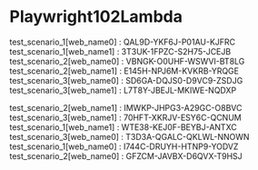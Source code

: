 # Playwright102Lambda
test_scenario_1[web_name0] : QAL9D-YKF6J-P01AU-KJFRC
test_scenario_1[web_name1] : 3T3UK-1FPZC-S2H75-JCEJB 
test_scenario_2[web_name0] : VBNGK-O0UHF-WSWVI-BT8LG
test_scenario_2[web_name1] : E145H-NPJ6M-KVKRB-YRQGE
test_scenario_3[web_name0] : SD6GA-DQJS0-D9VC9-ZSDJG
test_scenario_3[web_name1] : L7T8Y-JBEJL-MKIWE-NQDXP


test_scenario_2[web_name1] : IMWKP-JHPG3-A29GC-O8BVC
test_scenario_3[web_name1] : 70HFT-XKRJV-ESY6C-QCNUM
test_scenario_1[web_name1] : WTE38-KEJ0F-BEYBJ-ANTXC
test_scenario_3[web_name0] : T3D3A-QGALC-QKLWL-NNOWN
test_scenario_1[web_name0] : I744C-DRUYH-HTNP9-YODVZ
test_scenario_2[web_name0] : GFZCM-JAVBX-D6QVX-T9HSJ

